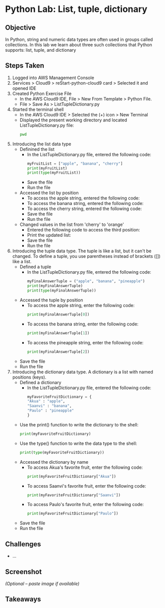 # Python Lab: List, tuple, dictionary

## Objective
In Python, string and numeric data types are often used in groups called collections. In this lab we learn about three such collections that Python supports: list, tuple, and dictionary

## Steps Taken
1. Logged into AWS Management Console
2. Services > Cloud9 > reStart-python-cloud9 card > Selected it and opened IDE
3. Created Python Exercise File
   - In the AWS Cloud9 IDE, File > New From Template > Python File.
   - File > Save As > ListTupleDictionary.py
4. Started the terminal shell
   - In the AWS Cloud9 IDE > Selected the (+) icon > New Terminal
   - Displayed the present working directory and located ListTupleDictionary.py file:
     ``` bash
     pwd
     ```
5. Introducing the list data type
   - Definined the list
     - In the ListTupleDictionary.py file, entered the following code:
       ``` python
       myFruitList = ["apple", "banana", "cherry"]
       print(myFruitList)
       print(type(myFruitList))
       ```
     - Save the file
     - Run the file
   - Accessed the list by position
     - To access the apple string, entered the following code:
     - To access the banana string, entered the following code:
     - To access the cherry string, entered the following code:
     - Save the file
     - Run the file
   - Changed values in the list from 'cherry' to 'orange'
     - Entered the following code to access the third position:
     - Print the updated list:
     - Save the file
     - Run the file
6. Introducing the tuple data type. The tuple is like a list, but it can't be changed. To define a tuple, you use parentheses instead of brackets ([]) like a list.
   - Defined a tuple
     - In the ListTupleDictionary.py file, entered the following code:
       ``` python
       myFinalAnswerTuple = ("apple", "banana", "pineapple")
       print(myFinalAnswerTuple)
       print(type(myFinalAnswerTuple))
       ```
   - Accessed the tuple by position
     - To access the apple string, enter the following code:
       ``` python
       print(myFinalAnswerTuple[0])
       ```
     - To access the banana string, enter the following code:
       ``` python
       print(myFinalAnswerTuple[1])
       ```
     - To access the pineapple string, enter the following code:
       ``` python
       print(myFinalAnswerTuple[2])
       ```
   - Save the file
   - Run the file
7. Introducing the dictionary data type. A dictionary is a list with named positions (keys).
   - Defined a dictionary
     - In the ListTupleDictionary.py file, entered the following code:
       ``` python
       myFavoriteFruitDictionary = {
       "Akua" : "apple",
       "Saanvi" : "banana",
       "Paulo" : "pineapple"
       }
       ```
   - Use the print() function to write the dictionary to the shell:
     ``` python
     print(myFavoriteFruitDictionary)
     ```
   - Use the type() function to write the data type to the shell:
     ``` python
     print(type(myFavoriteFruitDictionary))
     ```
   - Accessed the dictionary by name
     - To access Akua's favorite fruit, enter the following code:
       ``` python
       print(myFavoriteFruitDictionary["Akua"])
       ```
     - To access Saanvi's favorite fruit, enter the following code:
       ``` python
       print(myFavoriteFruitDictionary["Saanvi"])
       ```
     - To access Paulo's favorite fruit, enter the following code:
       ``` python
       print(myFavoriteFruitDictionary["Paulo"])
       ```
   - Save the file
   - Run the file

## Challenges
- ...

## Screenshot
_(Optional – paste image if available)_

## Takeaways
